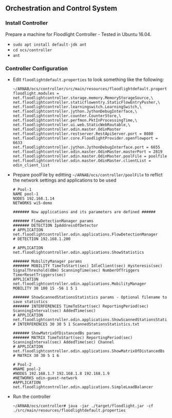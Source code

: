 ## Orchestration and Control System


### Install Controller
Prepare a machine for Floodlight Controller - Tested in Ubuntu 16.04. 
* `sudo apt install default-jdk ant`
* `cd ocs/controller`
* `ant`
### Controller Configuration
* Edit `floodlightdefault.properties` to look something like the following: 
    ```shell
    ~/ARNAB/ocs/controller/src/main/resources/floodlightdefault.properties
    floodlight.modules = net.floodlightcontroller.storage.memory.MemoryStorageSource,\
    net.floodlightcontroller.staticflowentry.StaticFlowEntryPusher,\
    net.floodlightcontroller.learningswitch.LearningSwitch,\
    net.floodlightcontroller.jython.JythonDebugInterface,\
    net.floodlightcontroller.counter.CounterStore,\
    net.floodlightcontroller.perfmon.PktInProcessingTime,\
    net.floodlightcontroller.ui.web.StaticWebRoutable,\
    net.floodlightcontroller.odin.master.OdinMaster
    net.floodlightcontroller.restserver.RestApiServer.port = 8080
    net.floodlightcontroller.core.FloodlightProvider.openflowport = 6633
    net.floodlightcontroller.jython.JythonDebugInterface.port = 6655
    net.floodlightcontroller.odin.master.OdinMaster.masterPort = 2819
    net.floodlightcontroller.odin.master.OdinMaster.poolFile = poolfile
    net.floodlightcontroller.odin.master.OdinMaster.clientList = odin_client_list
    ```
* Prepare poolFile by editting `~/ARNAB/ocs/controller/poolFile` to reflict the network settings and applications to be used
    ```shell
    # Pool-1
    NAME pool-1
    NODES 192.168.1.14
    NETWORKS wi5-demo

    ####### Now applications and its parameters are defined ######

    ####### FlowDetectionManager params
    ####### DETECTION IpAddressOfDetector
   # APPLICATION net.floodlightcontroller.odin.applications.FlowDetectionManager
   # DETECTION 192.168.1.200

   # APPLICATION net.floodlightcontroller.odin.applications.ShowStatistics

    ####### MobilityManager params
    ####### MOBILITY TimeToStart(sec) IdleClient(sec) Hysteresis(sec) SignalThreshold(dBm) ScanningTime(sec) NumberOfTriggers TimerResetTriggers(sec)
    APPLICATION net.floodlightcontroller.odin.applications.MobilityManager
    MOBILITY 30 180 15 -56 1 5 1

    ####### ShowScannedStationsStatistics params - Optional filename to save statistics
    ####### INTERFERENCES TimeToStart(sec) ReportingPeriod(sec) ScanningInterval(sec) AddedTime(sec)
   # APPLICATION net.floodlightcontroller.odin.applications.ShowScannedStationsStatistics
   # INTERFERENCES 30 30 5 1 ScannedStationsStatistics.txt

    ####### ShowMatrixOfDistancedBs params
    ####### MATRIX TimeToStart(sec) ReportingPeriod(sec) ScanningInterval(sec) AddedTime(sec) Channel
   # APPLICATION net.floodlightcontroller.odin.applications.ShowMatrixOfDistancedBs
   # MATRIX 30 30 5 1 6

    # Pool-2
    #NAME pool-2
    #NODES 192.168.1.7 192.168.1.8 192.168.1.9
    #NETWORKS odin-guest-network
    #APPLICATION net.floodlightcontroller.odin.applications.SimpleLoadBalancer
    ```
* Run the controller 
    ```shell
    ~/ARNAB/ocs/controller# java -jar ./target/floodlight.jar -cf ./src/main/resources/floodlightdefault.properties
    ```
